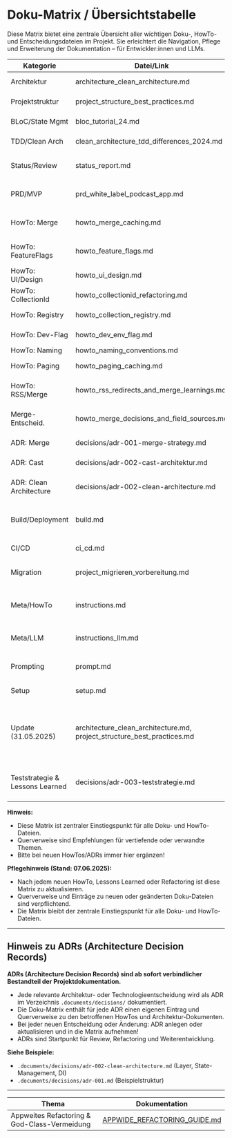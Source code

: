 # Doku-Matrix / Übersichtstabelle

Diese Matrix bietet eine zentrale Übersicht aller wichtigen Doku-, HowTo- und Entscheidungsdateien im Projekt. Sie erleichtert die Navigation, Pflege und Erweiterung der Dokumentation – für Entwickler:innen und LLMs.

| Kategorie         | Datei/Link                                   | Inhalt/Schwerpunkt                                  | Querverweise                       |
|------------------|----------------------------------------------|-----------------------------------------------------|-------------------------------------|
| Architektur      | architecture_clean_architecture.md            | Clean Architecture, Patterns, Prinzipien             | project_structure_best_practices.md |
| Projektstruktur  | project_structure_best_practices.md           | Layer, Ordner, Best Practices                        | architecture_clean_architecture.md  |
| BLoC/State Mgmt  | bloc_tutorial_24.md                          | BLoC-Pattern, Dart 3, Riverpod                       |                                     |
| TDD/Clean Arch   | clean_architecture_tdd_differences_2024.md    | Unterschiede, TDD, Clean Arch                        |                                     |
| Status/Review    | status_report.md                              | Status, Review-Checkliste, offene Punkte             | prd_white_label_podcast_app.md      |
| PRD/MVP          | prd_white_label_podcast_app.md                | Produkt-Requirements, MVP, Feature-Liste             | status_report.md                    |
| HowTo: Merge     | howto_merge_caching.md                        | MergeService, Caching, Offline-Strategie             | adr-001-merge-strategy.md           |
| HowTo: FeatureFlags | howto_feature_flags.md                     | FeatureFlags, Provider, Caching, Tests               |                                     |
| HowTo: UI/Design | howto_ui_design.md                            | UI/UX, Design-Todos, Accessibility                   |                                     |
| HowTo: CollectionId | howto_collectionid_refactoring.md           | CollectionId-Provider, Refactoring                   | howto_collection_registry.md         |
| HowTo: Registry  | howto_collection_registry.md                  | CollectionRegistry, Validierung                      | howto_collectionid_refactoring.md    |
| HowTo: Dev-Flag  | howto_dev_env_flag.md                         | DEV/ENV-Flag, Fehlerausgabe                          |                                     |
| HowTo: Naming    | howto_naming_conventions.md                    | Namenskonventionen                                   |                                     |
| HowTo: Paging    | howto_paging_caching.md                        | Paging, Caching, Provider                            |                                     |
| HowTo: RSS/Merge | howto_rss_redirects_and_merge_learnings.md     | RSS-Feed-Handling, Redirects, Merge-Learnings        | howto_merge_caching.md              |
| Merge-Entscheid. | howto_merge_decisions_and_field_sources.md     | Merge-Entscheidungen, Feldherkunft                   | adr-001-merge-strategy.md           |
| ADR: Merge       | decisions/adr-001-merge-strategy.md            | Merge-Architektur, Strategie                         | howto_merge_caching.md              |
| ADR: Cast        | decisions/adr-002-cast-architektur.md          | AirPlay/Chromecast-Architektur                       |                                     |
| ADR: Clean Architecture | decisions/adr-002-clean-architecture.md | Clean Architecture, Layer, State-Management, DI | architecture_clean_architecture.md |
| Build/Deployment | build.md | Build- und Deployment-Anleitung für das Flutter-Projekt | ci_cd.md |
| CI/CD            | ci_cd.md | Hinweise zu CI/CD-Prozessen | build.md |
| Migration        | project_migrieren_vorbereitung.md | Vorbereitungsschritte für die Projektmigration | howto_doku_migration.md |
| Meta/HowTo       | instructions.md | Zentrale Übersicht und Anleitungen für das Arbeiten mit .instructions | instructions_llm.md |
| Meta/LLM         | instructions_llm.md | Hinweise zur LLM-optimierten Nutzung der Anleitungen | instructions.md |
| Prompting        | prompt.md | Prompt-Vorlagen und Beispiele für Copilot/LLM | |
| Setup            | setup.md | Setup-Anleitung für das Projekt | GETTING_STARTED.md |
| Update (31.05.2025) | architecture_clean_architecture.md, project_structure_best_practices.md | Architektur- und Projektstruktur-Update für die Weiterentwicklung, verbindliche Layer-Trennung, Doku-Pflege | alle |
| Teststrategie & Lessons Learned | decisions/adr-003-teststrategie.md | Teststrategie, Lessons Learned, Doku-Integration aus Migration | status_report.md, howto_merge_caching.md |

**Hinweis:**
- Diese Matrix ist zentraler Einstiegspunkt für alle Doku- und HowTo-Dateien.
- Querverweise sind Empfehlungen für vertiefende oder verwandte Themen.
- Bitte bei neuen HowTos/ADRs immer hier ergänzen!

**Pflegehinweis (Stand: 07.06.2025):**
- Nach jedem neuen HowTo, Lessons Learned oder Refactoring ist diese Matrix zu aktualisieren.
- Querverweise und Einträge zu neuen oder geänderten Doku-Dateien sind verpflichtend.
- Die Matrix bleibt der zentrale Einstiegspunkt für alle Doku- und HowTo-Dateien.

---

## Hinweis zu ADRs (Architecture Decision Records)

**ADRs (Architecture Decision Records) sind ab sofort verbindlicher Bestandteil der Projektdokumentation.**
- Jede relevante Architektur- oder Technologieentscheidung wird als ADR im Verzeichnis `.documents/decisions/` dokumentiert.
- Die Doku-Matrix enthält für jede ADR einen eigenen Eintrag und Querverweise zu den betroffenen HowTos und Architektur-Dokumenten.
- Bei jeder neuen Entscheidung oder Änderung: ADR anlegen oder aktualisieren und in die Matrix aufnehmen!
- ADRs sind Startpunkt für Review, Refactoring und Weiterentwicklung.

**Siehe Beispiele:**
- `.documents/decisions/adr-002-clean-architecture.md` (Layer, State-Management, DI)
- `.documents/decisions/adr-001.md` (Beispielstruktur)

---

<!--
Siehe auch:
- README.md (Projektüberblick)
- CONTRIBUTING.md (Doku- und Coding-Guidelines)
- GETTING_STARTED.md (Schnellstart und Doku-Einstieg)
-->

| Thema | Dokumentation |
|-------|---------------|
| Appweites Refactoring & God-Class-Vermeidung | [APPWIDE_REFACTORING_GUIDE.md](../APPWIDE_REFACTORING_GUIDE.md) |

